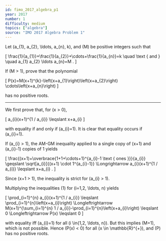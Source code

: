 ```yaml
---
id: fimo_2017_algebra_p1
year: 2017
number: 1
difficulty: medium
topics: ["algebra"]
source: "IMO 2017 Algebra Problem 1"
---
```


Let \(a_{1}, a_{2}, \ldots, a_{n}, k\), and \(M\) be positive integers such that

\[
\frac{1}{a_{1}}+\frac{1}{a_{2}}+\cdots+\frac{1}{a_{n}}=k \quad \text { and } \quad a_{1} a_{2} \ldots a_{n}=M .
\]

If \(M > 1\), prove that the polynomial

\[
P(x)=M(x+1)^{k}-\left(x+a_{1}\right)\left(x+a_{2}\right) \cdots\left(x+a_{n}\right)
\]

has no positive roots.

---
We first prove that, for \(x > 0\),

\[
a_{i}(x+1)^{1 / a_{i}} \leqslant x+a_{i}
\]

with equality if and only if \(a_{i}=1\). It is clear that equality occurs if \(a_{i}=1\).

If \(a_{i} > 1\), the AM-GM inequality applied to a single copy of \(x+1\) and \(a_{i}-1\) copies of 1 yields

\[
\frac{(x+1)+\overbrace{1+1+\cdots+1}^{a_{i}-1 \text { ones }}}{a_{i}} \geqslant \sqrt[a_{i}]{(x+1) \cdot 1^{a_{i}-1}} \Longrightarrow a_{i}(x+1)^{1 / a_{i}} \leqslant x+a_{i} .
\]

Since \(x+1 > 1\), the inequality is strict for \(a_{i} > 1\).

Multiplying the inequalities (1) for \(i=1,2, \ldots, n\) yields

\[
\prod_{i=1}^{n} a_{i}(x+1)^{1 / a_{i}} \leqslant \prod_{i=1}^{n}\left(x+a_{i}\right) \Longleftrightarrow M(x+1)^{\sum_{i=1}^{n} 1 / a_{i}}-\prod_{i=1}^{n}\left(x+a_{i}\right) \leqslant 0 \Longleftrightarrow P(x) \leqslant 0
\]

with equality iff \(a_{i}=1\) for all \(i \in\{1,2, \ldots, n\}\). But this implies \(M=1\), which is not possible. Hence \(P(x) < 0\) for all \(x \in \mathbb{R}^{+}\), and \(P\) has no positive roots.
